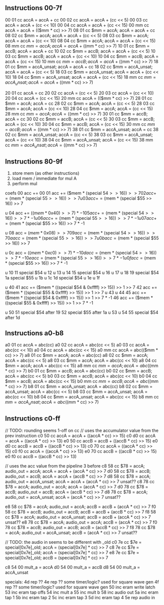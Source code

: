 ## Instructions 00-7f

00 01 cc  accA = accA + cc
00 02 cc  accA = accA + (cc << 5)
00 03 cc  accA = accA + (cc << 10)
00 04 cc  accA = accA + (cc << 15)
00 mm cc  accA = accA + (($mm * cc) >> 7)
08 01 cc  $mm = accA; accA = accA + cc
08 02 cc  $mm = accA; accA = accA + (cc << 5)
08 03 cc  $mm = accA; accA = accA + (cc << 10)
08 04 cc  $mm = accA; accA = accA + (cc << 15)
08 mm cc  $mm = accA; accA = accA + (($mm * cc) >> 7)
10 01 cc  $mm = accB; accA = accA + cc
10 02 cc  $mm = accB; accA = accA + (cc << 5)
10 03 cc  $mm = accB; accA = accA + (cc << 10)
10 04 cc  $mm = accB; accA = accA + (cc << 15)
10 mm cc  $mm = accB; accA = accA + (($mm * cc) >> 7)
18 01 cc  $mm = accA_unsat; accA = accA + cc
18 02 cc  $mm = accA_unsat; accA = accA + (cc << 5)
18 03 cc  $mm = accA_unsat; accA = accA + (cc << 10)
18 04 cc  $mm = accA_unsat; accA = accA + (cc << 15)
18 mm cc  $mm = accA_unsat; accA = accA + (($mm * cc) >> 7)

20 01 cc  accA = cc
20 02 cc  accA = (cc << 5)
20 03 cc  accA = (cc << 10)
20 04 cc  accA = (cc << 15)
20 mm cc  accA = (($mm * cc) >> 7)
28 01 cc  $mm = accA; accA = cc
28 02 cc  $mm = accA; accA = (cc << 5)
28 03 cc  $mm = accA; accA = (cc << 10)
28 04 cc  $mm = accA; accA = (cc << 15)
28 mm cc  $mm = accA; accA = (($mm * cc) >> 7)
30 01 cc  $mm = accB; accA = cc
30 02 cc  $mm = accB; accA = (cc << 5)
30 03 cc  $mm = accB; accA = (cc << 10)
30 04 cc  $mm = accB; accA = (cc << 15)
30 mm cc  $mm = accB; accA = (($mm * cc) >> 7)
38 01 cc  $mm = accA_unsat; accA = cc
38 02 cc  $mm = accA_unsat; accA = (cc << 5)
38 03 cc  $mm = accA_unsat; accA = (cc << 10)
38 04 cc  $mm = accA_unsat; accA = (cc << 15)
38 mm cc  $mm = accA_unsat; accA = (($mm * cc) >> 7)


## Instructions 80-9f

1. store mem (as other instructions)
2. load mem / immediate for mul A
3. perform mul

coefs
    00  acc += 00
    01  acc += ($mem * (special $54 >> 16)) >> 7
    02  acc += ($mem * (special $55 >> 16)) >> 7
 u  03  acc += ($mem * (special $55 >> 16)) >> 7

 u  04  acc += (($mem * 0x40) >> 7) * -1
    05  acc += ($mem * (special $54 >> 16)) >> 7 * -1
 u  06  acc += ($mem * (special $55 >> 16)) >> 7 * -1
 u  07  acc += ($mem * (special $55 >> 16)) >> 7 * -1

 u  08  acc  = ($mem * 0x08) >> 7
    09  acc  = ($mem * (special $54 >> 16)) >> 7
    0a  acc  = ($mem * (special $55 >> 16)) >> 7
 u  0b  acc  = ($mem * (special $55 >> 16)) >> 7

 u  0c  acc  = (($mem * 0xc0) >> 7) * -1
    0d  acc  = ($mem * (special $54 >> 16)) >> 7 * -1
    0e  acc  = ($mem * (special $55 >> 16)) >> 7 * -1
 u  0f  acc  = ($mem * (special $55 >> 16)) >> 7 * -1

 u  10
    11  special $54
 u  12
 u  13
 u  14
    15  special $54
 u  16
 u  17
 u  18
    19  special $54
    1a  special $55
 u  1b
 u  1c
    1d  special $54
 u  1e
 u  1f
    
 u  40
    41  acc += ($mem * ((special $54 & 0xffff) >> 15)) >> 1 >> 7
    42  acc += ($mem * ((special $55 & 0xffff) >> 15)) >> 1 >> 7
 u  43
 u  44
    45  acc += ($mem * ((special $54 & 0xffff) >> 15)) >> 1 >> 7 * -1
    46  acc += ($mem * ((special $55 & 0xffff) >> 15)) >> 1 >> 7 * -1
    
 u  50
    51  special $54  after 19
    52  special $55  after 1a
 u  53
 u  54
    55  special $54  after 1d



## Instructions a0-b8

a0 01 cc  accA = abc(cc)
a0 02 cc  accA = abc(cc << 5)
a0 03 cc  accA = abc(cc << 10)
a0 04 cc  accA = abc(cc << 15)
a0 mm cc  accA = abc(($mm * cc) >> 7)
a8 01 cc  $mm = accA; accA = abc(cc)
a8 02 cc  $mm = accA; accA = abc(cc << 5)
a8 03 cc  $mm = accA; accA = abc(cc << 10)
a8 04 cc  $mm = accA; accA = abc(cc << 15)
a8 mm cc  $mm = accA; accA = abc(($mm * cc) >> 7)
b0 01 cc  $mm = accB; accA = abc(cc)
b0 02 cc  $mm = accB; accA = abc(cc << 5)
b0 03 cc  $mm = accB; accA = abc(cc << 10)
b0 04 cc  $mm = accB; accA = abc(cc << 15)
b0 mm cc  $mm = accB; accA = abc(($mm * cc) >> 7)
b8 01 cc  $mm = accA_unsat; accA = abc(cc)
b8 02 cc  $mm = accA_unsat; accA = abc(cc << 5)
b8 03 cc  $mm = accA_unsat; accA = abc(cc << 10)
b8 04 cc  $mm = accA_unsat; accA = abc(cc << 15)
b8 mm cc  $mm = accA_unsat; accA = abc(($mm * cc) >> 7)


## Instructions c0-ff

// TODO: rounding seems 1-off on cc
// uses the accumulator value from the prev instruction
c0 50 cc  accA = accA + ((accA * cc) >> 15)
c0 d0 cc  accA = accA + ((accA * cc) >> 13)
e0 50 cc  accB = accB + ((accB * cc) >> 15)
e0 d0 cc  accB = accB + ((accB * cc) >> 13)
c0 70 cc  accA = ((accA * cc) >> 15)
c0 f0 cc  accA = ((accA * cc) >> 13)
e0 70 cc  accB = ((accB * cc) >> 15)
e0 f0 cc  accB = ((accB * cc) >> 13)

// uses the acc value from the pipeline 3 before
c8 58 cc  $78 = accA; audio_out = accA; accA = accA + (accA * cc) >> 7
d0 58 cc  $78 = accB; audio_out = accB; accA = accA + (accB * cc) >> 7
d8 58 cc  $78 = accA; audio_out = accA_unsat; accA = accA + (accA * cc) >> 7  unsat??
c8 78 cc  $78 = accA; audio_out = accA; accA = (accA * cc) >> 7
d0 78 cc  $78 = accB; audio_out = accB; accA = (accB * cc) >> 7
d8 78 cc  $78 = accA; audio_out = accA_unsat; accA = (accA * cc) >> 7  unsat??

e8 58 cc  $78 = accA; audio_out = accA; accB = accB + (accA * cc) >> 7
f0 58 cc  $78 = accB; audio_out = accB; accB = accB + (accB * cc) >> 7
f8 58 cc  $78 = accA; audio_out = accA_unsat; accB = accB + (accA * cc) >> 7  unsat??
e8 78 cc  $78 = accA; audio_out = accA; accB = (accA * cc) >> 7
f0 78 cc  $78 = accB; audio_out = accB; accB = (accB * cc) >> 7
f8 78 cc  $78 = accA; audio_out = accA_unsat; accB = (accA * cc) >> 7  unsat??

// TODO: the audio in seems to be different with _old
c0 7e cc  $7e = special[0x7e]_old; accA = (special[0x7e] * cc) >> 7
c8 7e cc  $7e = special[0x7e]_old; accA = (special[0x7e] * cc) >> 7
e8 7e cc  $7e = special[0x7e]_old; accB = (special[0x7e] * cc) >> 7

c8 54 00  mult_a = accA
d0 54 00  mult_a = accB
d8 54 00  mult_a = accA_unsat


specials:
  4d  rep  ??
  4e  rep  ?? some timer/logic? used for square wave gen
  4f  rep  ?? some timer/logic? used for square wave gen
  50  inc  eram write latch
  53  inc  eram tap offs
  54  inc  mult a
  55  inc  mult b
  58  inc  audio out
  5a  inc  eram tap 1
  5b  inc  eram tap 2
  5c  inc  eram tap 3
  5d  inc  eram tap 4
  5e  rep  audio in
